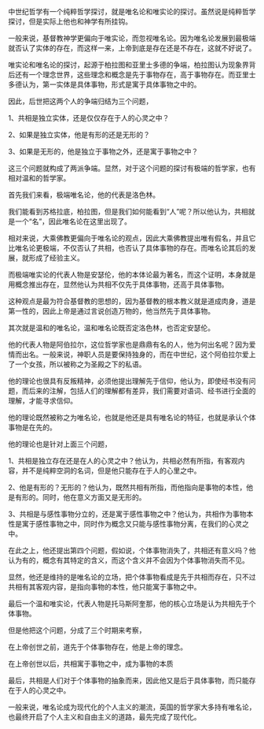 <p>中世纪哲学有一个纯粹哲学探讨，就是唯名论和唯实论的探讨。虽然说是纯粹哲学探讨，但是实际上他也和神学有所挂钩。</p><p>一般来说，基督教神学更偏向于唯实论，而忽视唯名论。因为唯名论发展到最极端就否认了实体的存在，而这样一来，上帝到底是存在还是不存在，这就不好说了。</p><p>唯实论和唯名论的探讨，起源于柏拉图和亚里士多德的争端，柏拉图认为现象界背后还有一个理念世界，这些理念和概念是先于事物存在，高于事物存在。而亚里士多德认为，第一实体是具体事物，形式是寓于具体事物之中的。</p><p>因此，后世把这两个人的争端归结为三个问题，</p><p>1、共相是独立实体，还是仅仅存在于人的心灵之中？</p><p>2、如果是独立实体，他是有形的还是无形的？</p><p>3、如果是无形的，他是独立于事物之外，还是寓于事物之中？</p><p>这三个问题就构成了两派争端。显然，对于这个问题的探讨有极端的哲学家，也有相对温和的哲学家。</p><p>首先我们来看，极端唯名论，他的代表是洛色林。</p><p>我们能看到苏格拉底，柏拉图，但是我们如何能看到“人”呢？所以他认为，共相就是一个“名”，因此唯名论在这里出现了。</p><p>相对来说，大乘佛教更偏向于唯名论的观点，因此大乘佛教提出唯有假名，并且它比唯名论更极端，不仅否认了共相，也否认了具体事物的存在。而唯名论其后的发展，就形成了经验主义。</p><p>而极端唯实论的代表人物是安瑟伦，他的本体论最为著名，而这个证明，本身就是用概念推出存在，显然他认为共相不仅先于具体事物，还高于具体事物。</p><p>这种观点是最为符合基督教的思想的，因为基督教的根本教义就是道成肉身，道是第一性的，因此上帝是通过言说创造万物的，他当然先于具体事物。</p><p>其次就是温和的唯名论，温和唯名论既否定洛色林，也否定安瑟伦。</p><p>他的代表人物是阿伯拉尔，这位哲学家也是鼎鼎有名的人，他为何出名呢？因为爱情而出名。一般来说，神职人员是要保持独身的，而在中世纪，这个阿伯拉尔爱上了一个女孩，所以被称之为圣殿之下的私语。</p><p>他的理论也很具有反叛精神，必须他提出理解先于信仰，他认为，即使经书没有问题，而后来的注解，包括人们的理解都有差异，我们需要对语词、经书进行全面的理解，才能寻求信仰。</p><p>他的理论既然被称之为唯名论，也就是他还是具有唯名论的特征，也就是承认个体事物是在先的。</p><p>他的理论也是针对上面三个问题，</p><p>1、共相是独立存在还是在人的心灵之中？他认为，共相必然有所指，有客观内容，并不是纯粹空洞的名词，但是他只能存在于人的心里之中。</p><p>2、他是有形的？无形的？他认为，既然共相有所指，而他指向是事物的本性，他是有形的。同时，他在意义方面又是无形的。</p><p>3、共相是与感性事物分立的，还是寓于感性事物之中？他认为，共相作为事物本性是寓于感性事物之中，同时作为概念又只能与感性事物分离，在我们的心灵之中。</p><p>在此之上，他还提出第四个问题，假如说，个体事物消失了，共相还有意义吗？他认为有的，概念有其特定的含义，而这个含义并不会因为个体事物消失而不见。</p><p>显然，他还是维持的是唯名论的立场，把个体事物看成是先于共相而存在，只不过共相有其客观内容，是指向事物的本性，他只能寓于事物之中。</p><p>最后一个温和唯实论，代表人物是托马斯阿奎那，他的核心立场是认为共相先于个体事物。</p><p>但是他把这个问题，分成了三个时期来考察，</p><p>在上帝创世之前，道先于个体事物存在，他是上帝的理念。</p><p>在上帝创世以后，共相寓于事物之中，成为事物的本质</p><p>最后，共相是人们对于个体事物的抽象而来，因此他又是后于具体事物，而只能存在于人的心灵之中。</p><p>一般来说，唯名论成为现代化的个人主义的潮流，英国的哲学家大多持有唯名论，也最终开启了个人主义和自由主义的道路，最先完成了现代化。</p>